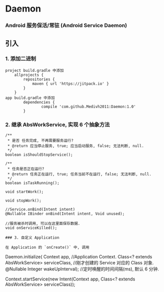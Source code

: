 # Daemon
### Android 服务保活/常驻 (Android Service Daemon)

## 引入

### 1. 添加二进制

```
project build.gradle 中添加
	allprojects {
		repositories {
			maven { url 'https://jitpack.io' }
		}
	}
app build.gradle 中添加
		dependencies {
    	        compile 'com.github.Medivh2011:Daemon:1.0'
    	}
 ```
### 2. 继承 AbsWorkService, 实现 6 个抽象方法

```
/**
 * 是否 任务完成, 不再需要服务运行?
 * @return 应当停止服务, true; 应当启动服务, false; 无法判断, null.
 */
boolean isShouldStopService();

/**
 * 任务是否正在运行?
 * @return 任务正在运行, true; 任务当前不在运行, false; 无法判断, null.
 */
boolean isTaskRunning();

void startWork();

void stopWork();

//Service.onBind(Intent intent)
@Nullable IBinder onBind(Intent intent, Void unused);

//服务被杀时调用, 可以在这里面保存数据.
void onServiceKilled();

### 3. 自定义 Application

在 Application 的 `onCreate()` 中, 调用

```
Daemon.initialize(
  Context app,  //Application Context.
  Class<? extends AbsWorkService> serviceClass, //刚才创建的 Service 对应的 Class 对象.
  @Nullable Integer wakeUpInterval);  //定时唤醒的时间间隔(ms), 默认 6 分钟.

Context.startService(new Intent(Context app, Class<? extends AbsWorkService> serviceClass));
